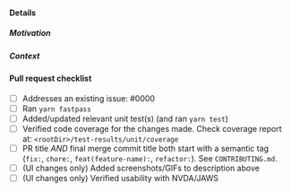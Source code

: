 #### Details

<!-- Usually a sentence or two describing what the PR changes -->

##### Motivation

<!-- This can be as simple as "addresses issue #123" -->

##### Context

<!-- Are there any parts that you've intentionally left out-of-scope for a later PR to handle? -->

<!-- Were there any alternative approaches you considered? What tradeoffs did you consider? -->

#### Pull request checklist
<!-- If a checklist item is not applicable to this change, write "n/a" in the checkbox -->
- [ ] Addresses an existing issue: #0000
- [ ] Ran `yarn fastpass`
- [ ] Added/updated relevant unit test(s) (and ran `yarn test`)
- [ ] Verified code coverage for the changes made. Check coverage report at: `<rootDir>/test-results/unit/coverage`
- [ ] PR title *AND* final merge commit title both start with a semantic tag (`fix:`, `chore:`, `feat(feature-name):`, `refactor:`). See `CONTRIBUTING.md`.
- [ ] (UI changes only) Added screenshots/GIFs to description above
- [ ] (UI changes only) Verified usability with NVDA/JAWS
